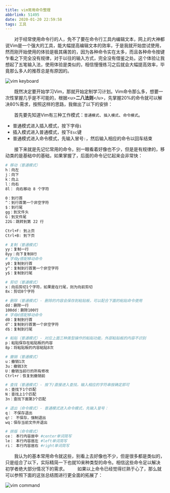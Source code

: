 ```yaml
---
title: vim常用命令整理
abbrlink: 51495
date: 2020-01-20 22:59:58
tags: 工具
---
```


&emsp;&emsp;对于经常使用命令行的人，免不了要在命令行工具内编辑文本，网上的大神都说Vim是一个强大的工具，能大幅提高编辑文本的效率，于是我就开始尝试使用，然而刚开始使用的体验是极其痛苦的，因为各种命令实在太多，而且各种命令按键乍看之下完全没有规律，对于以往的输入方式，完全没有借鉴之处。这个体验让我想起了五笔输入法，使用体验是类似的，相信慢慢练习之后就会大幅提高效率，毕竟那么多人的推荐总是有原因的。

![vim keyboard](https://images20200326.oss-cn-hangzhou.aliyuncs.com/blog/vim-keyboard.png)

&emsp;&emsp;既然决定要开始学习Vim，那就开始定制学习计划。Vim命令那么多，想要一次性掌握几乎是不可能的，根据&lt;u&gt;**二八法则**&lt;/u&gt;，先掌握20%的命令就可以解决80%需求，按照这样的思路，我做出了以下的安排：

&emsp;&emsp;首先要先知道Vim有三种工作模式：`普通模式`、`插入模式`、`命令模式`。
- 普通模式进入插入模式，按下字母`i`
- 插入模式进入普通模式，按下`Esc`键
- 普通模式进入命令模式，先输入冒号`:`，然后输入相应的命令以回车结束

&emsp;&emsp;接下来就是先记忆常用的命令，别一眼看着好像也不少，但是是有规律的，移动类的是基础中的基础，如果掌握了，后面的命令记忆起来会非常快：
```bash
# 移动（普通模式）
h：向左
j：向下
k：向上
l：向右
8l： 向右移动 8 个字符

0：到行首
^：到行首第一个非空字符
$：到行尾
gg：到文件头
G：到文件尾
22G：跳转到第 22 行

Ctrl+F: 到上页
Ctrl+B: 到下页
```

```bash
# 复制（普通模式）
yy：复制一行
8yy：向下复制8行
# 字母y搭配移动命令
y0：复制到行首
y^：复制到行首第一个非空字符
y$：复制到行尾
```

```bash
# 剪切（普通模式）
x：向后剪切1个字符，如果是在行尾，则为向前剪切
8x：剪切8个字符
```

```bash
# 删除（普通模式）- 删除的内容会保存到粘贴板，可以配合下面的粘贴命令使用
dd：删除一行
100dd：删除100行
# 字母d搭配移动命令
d0：复制到行首
d^：复制到行首第一个非空字符
d$：复制到行尾
```

```bash
# 粘贴（普通模式）- 对应上面三种类型操作的粘贴功能，外部粘贴板的内容不识别
p：粘贴保存在粘贴板的内容
8p：将粘贴板的内容粘贴8次
```

```bash
# 撤销（普通模式）
u：撤销1次
3u：撤销3次
U：撤销当前行的所有修改
Ctrl+r：恢复到撤销前
```

```bash
# 查找（普通模式）- 按下/直接进入查找，输入相应的字符串按确定即可
n：查找下1个匹配
N：查找上1个匹配
3n：查找下面第3个匹配

```

```bash
# 退出（命令模式）- 普通模式进入命令模式，先输入冒号：
q： 不保存退出
q!： 不保存，强制退出
wq：保存当前文件并退出
```

```bash
# 排版（命令模式）
ce： 本行内容居中 #center单词简写
le： 本行内容居左 #left单词简写
ri： 本行内容居右 #right单词简写
```

&emsp;&emsp;我认为的基本常用命令就这些，别看上去好像也不少，但是很多都是类似的，只是组合了以下，实际精简一下也就10来种类型的命令。相信这些命令足以解决初学者绝大部分情况下的需求。
&emsp;&emsp;如果以上命令已经觉得烂熟于心了，那么就可以参照下面的这张总结图进行更全面的拓展了：

![vim command](https://images20200326.oss-cn-hangzhou.aliyuncs.com/blog/vim-command.png)